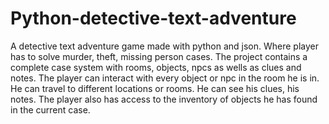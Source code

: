 # Python-detective-text-adventure
A detective text adventure game made with python and json. Where player has to solve murder, theft, missing person cases.
The project contains a complete case system with rooms, objects, npcs as wells as clues and notes.
The player can interact with every object or npc in the room he is in. He can travel to different locations or rooms. He can see his clues, his notes.
The player also has access to the inventory of objects he has found in the current case.
